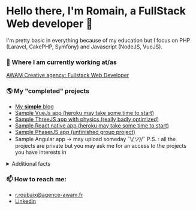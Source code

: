 # Hello there, I'm Romain, a FullStack Web developer 👋
I'm pretty basic in everything because of my education but I focus on PHP (Laravel, CakePHP, Symfony) and Javascript (NodeJS, VueJS).

### 💼 Where I am currently working at/as
[AWAM Creative agency: Fullstack Web Developer](https://www.agence-awam.fr/)

### 🌎 My "completed" projects
- [My __simple__ blog](https://blog.spageti.dev/)
- [Sample VueJs app (heroku may take some time to start)](https://spoogetti.github.io/movies-front-dawin/#/)
- [Sample ThreeJS app with physics (really badly optimized)](https://spoogetti.github.io)
- [Sample React native app (heroku may take some time to start)](https://mmc-react.vercel.app/)
- [Sample PhaserJS app (unfinished group project)](https://spoogetti.github.io/informatique_debranchee/)
- Sample Angular app -> may upload someday ¯\\_(ツ)_/¯
P.S. : all the projects are private but you may ask me for an access to the projects you have interests in

<details>
 <summary>Additional facts</summary>
    <br>
- 🔭 Long term, vague goal: sharpening my Web developer skills  <br>
- 🌱 I’m currently learning Elixir <br>
- 💭 I'd like to learn go and ruby <br>
- 🤔 I am an [aspiring t-shaped developer](https://letslearnabout.net/blog/what-it-is-a-t-shaped-developer-and-why-you-should-be-one/)<br>
  
  ![](https://komarev.com/ghpvc/?username=spoogetti&label=Invaderz) <br>
  
  ### 📉 My stats (please ignore, most of my projects are private 😥)
[![Romain's github stats](https://github-readme-stats.vercel.app/api?username=spoogetti)](https://github.com/anuraghazra/github-readme-stats)
  
<!--
[![Top Langs](https://github-readme-stats.vercel.app/api/top-langs/?username=spoogetti)](https://github.com/anuraghazra/github-readme-stats)
-->
</details>

### 📫 How to reach me:
  - <a href="mailto:r.roubaix@agence-awam.fr" alt="Contact me">r.roubaix@agence-awam.fr</a> <br>
  - <a href="https://www.linkedin.com/in/romain-roubaix/" alt="Linkedin">Linkedin</a>


